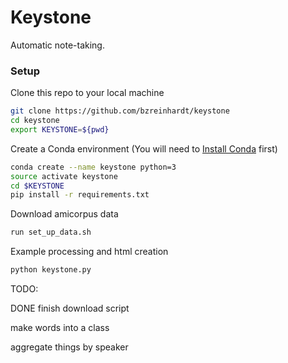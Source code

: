 # Keystone

Automatic note-taking.

### Setup
Clone this repo to your local machine

```bash
git clone https://github.com/bzreinhardt/keystone
cd keystone
export KEYSTONE=${pwd}
```

Create a Conda environment (You will need to [Install Conda](https://conda.io/docs/install/quick.html) first)

```bash
conda create --name keystone python=3
source activate keystone
cd $KEYSTONE
pip install -r requirements.txt
```

Download amicorpus data
```bash
run set_up_data.sh
```

Example processing and html creation
```bash
python keystone.py
```

TODO:

DONE finish download script

make words into a class

aggregate things by speaker 
